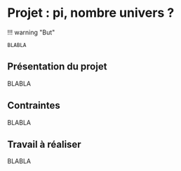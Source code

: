 # Projet : pi, nombre univers ?

!!! warning "But"

    BLABLA

## Présentation du projet

BLABLA

## Contraintes

BLABLA


## Travail à réaliser

BLABLA
